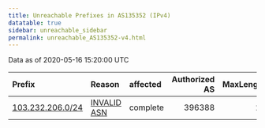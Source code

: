 ```yaml
---
title: Unreachable Prefixes in AS135352 (IPv4)
datatable: true
sidebar: unreachable_sidebar
permalink: unreachable_AS135352-v4.html
---
```


Data as of 2020-05-16 15:20:00 UTC


<div class="datatable-begin"></div>

| Prefix                                                     | Reason                                                                                                   | affected   |   Authorized AS |   MaxLength | Anchor                           |   unreachable /24s |
|:-----------------------------------------------------------|:---------------------------------------------------------------------------------------------------------|:-----------|----------------:|------------:|:---------------------------------|-------------------:|
| [103.232.206.0/24](https://stat.ripe.net/103.232.206.0/24) | [INVALID ASN](https://rpki-validator.ripe.net/announcement-preview?asn=AS135352&prefix=103.232.206.0/24) | complete   |          396388 |          24 | [ARIN](unreachable_ARIN-v4.html) |                  1 |

<div class="datatable-end"></div>